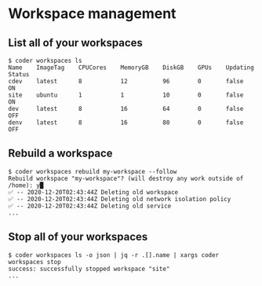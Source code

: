 # Workspace management

## List all of your workspaces

```console
$ coder workspaces ls
Name    ImageTag    CPUCores    MemoryGB    DiskGB    GPUs    Updating    Status
cdev    latest      8           12          96        0       false       ON
site    ubuntu      1           1           10        0       false       ON
dev     latest      8           16          64        0       false       OFF
denv    latest      8           16          80        0       false       OFF
```

## Rebuild a workspace

```console
$ coder workspaces rebuild my-workspace --follow
Rebuild workspace "my-workspace"? (will destroy any work outside of /home): y█
✅ -- 2020-12-20T02:43:44Z Deleting old workspace
✅ -- 2020-12-20T02:43:44Z Deleting old network isolation policy
✅ -- 2020-12-20T02:43:44Z Deleting old service
...
```

## Stop all of your workspaces

```console
$ coder workspaces ls -o json | jq -r .[].name | xargs coder workspaces stop
success: successfully stopped workspace "site"
...
```
